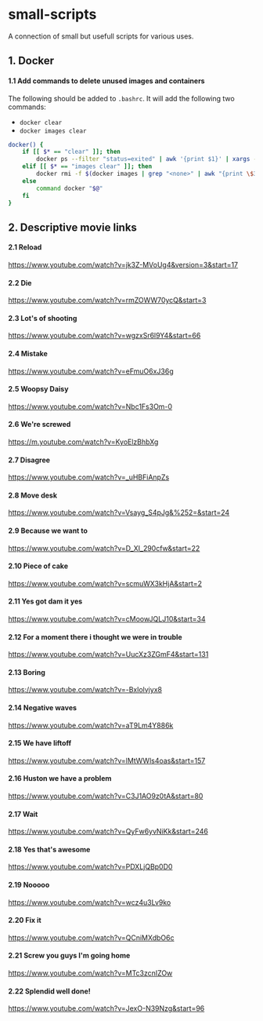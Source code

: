 # small-scripts
A connection of small but usefull scripts for various uses.

## 1. Docker

#### 1.1 Add commands to delete unused images and containers

The following should be added to `.bashrc`. It will add the following two commands:
* `docker clear`
* `docker images clear`

```bash
docker() {
    if [[ $* == "clear" ]]; then
        docker ps --filter "status=exited" | awk '{print $1}' | xargs --no-run-if-empty docker rm
    elif [[ $* == "images clear" ]]; then
        docker rmi -f $(docker images | grep "<none>" | awk "{print \$3}")
    else
        command docker "$@"
    fi
}
```

## 2. Descriptive movie links

#### 2.1 Reload
https://www.youtube.com/watch?v=jk3Z-MVoUg4&version=3&start=17

#### 2.2 Die
https://www.youtube.com/watch?v=rmZOWW70ycQ&start=3

#### 2.3 Lot's of shooting
https://www.youtube.com/watch?v=wgzxSr6l9Y4&start=66

#### 2.4 Mistake
https://www.youtube.com/watch?v=eFmuO6xJ36g

#### 2.5 Woopsy Daisy
https://www.youtube.com/watch?v=Nbc1Fs3Om-0

#### 2.6 We're screwed
https://m.youtube.com/watch?v=KyoElzBhbXg

#### 2.7 Disagree
https://www.youtube.com/watch?v=_uHBFiAnpZs

#### 2.8 Move desk
https://www.youtube.com/watch?v=Vsayg_S4pJg&%252=&start=24

#### 2.9 Because we want to
https://www.youtube.com/watch?v=D_XI_290cfw&start=22

#### 2.10 Piece of cake
https://www.youtube.com/watch?v=scmuWX3kHjA&start=2

#### 2.11 Yes got dam it yes
https://www.youtube.com/watch?v=cMoowJQLJ10&start=34

#### 2.12 For a moment there i thought we were in trouble
https://www.youtube.com/watch?v=UucXz3ZGmF4&start=131

#### 2.13 Boring
https://www.youtube.com/watch?v=-Bxlolvjyx8

#### 2.14 Negative waves
https://www.youtube.com/watch?v=aT9Lm4Y886k

#### 2.15 We have liftoff
https://www.youtube.com/watch?v=lMtWWls4oas&start=157

#### 2.16 Huston we have a problem
https://www.youtube.com/watch?v=C3J1AO9z0tA&start=80

#### 2.17 Wait
https://www.youtube.com/watch?v=QyFw6yvNiKk&start=246

#### 2.18 Yes that's awesome
https://www.youtube.com/watch?v=PDXLjQBp0D0

#### 2.19 Nooooo
https://www.youtube.com/watch?v=wcz4u3Lv9ko

#### 2.20 Fix it
https://www.youtube.com/watch?v=QCniMXdbO6c

#### 2.21 Screw you guys I'm going home
https://www.youtube.com/watch?v=MTc3zcnIZOw

#### 2.22 Splendid well done!
https://www.youtube.com/watch?v=JexO-N39Nzg&start=96
